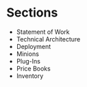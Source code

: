 # Sections

* Statement of Work
* Technical Architecture
* Deployment
* Minions
* Plug-Ins
* Price Books
* Inventory



